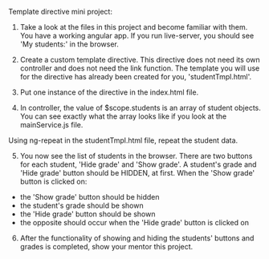 Template directive mini project: <br />

1. Take a look at the files in this project and become familiar with them. You have a working angular app. If you run live-server, you should see 'My students:' in the browser. <br />

2. Create a custom template directive. This directive does not need its own controller and does not need the link function. The template you will use for the directive has already been created for you, 'studentTmpl.html'. <br />

3. Put one instance of the directive in the index.html file. <br />

4. In controller, the value of $scope.students is an array of student objects. You can see exactly what the array looks like if you look at the mainService.js file. <br />

Using ng-repeat in the studentTmpl.html file, repeat the student data. <br />

5. You now see the list of students in the browser. There are two buttons for each student, 'Hide grade' and 'Show grade'. A student's grade and 'Hide grade' button should be HIDDEN, at first. When the 'Show grade' button is clicked on: <br />

- the 'Show grade' button should be hidden
- the student's grade should be shown
- the 'Hide grade' button should be shown <br />
- the opposite should occur when the 'Hide grade' button is clicked on <br />

6. After the functionality of showing and hiding the students' buttons and grades is completed, show your mentor this project.
